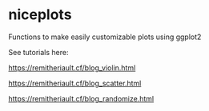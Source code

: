 # niceplots
Functions to make easily customizable plots using ggplot2

See tutorials here:

https://remitheriault.cf/blog_violin.html

https://remitheriault.cf/blog_scatter.html

https://remitheriault.cf/blog_randomize.html
